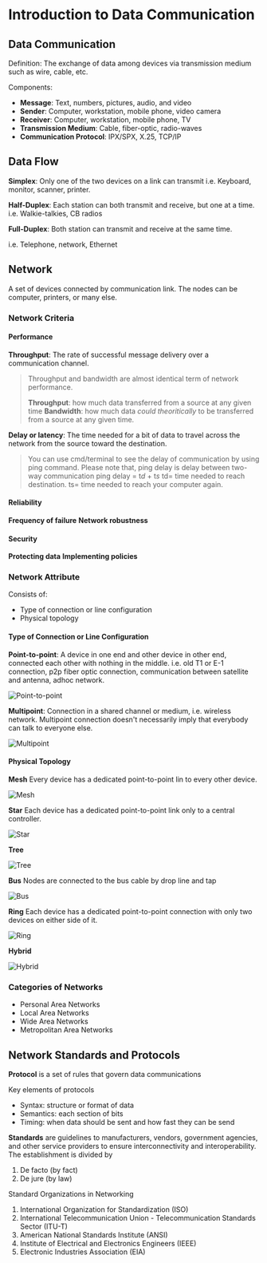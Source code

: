 # Introduction to Data Communication

## Data Communication
Definition: The exchange of data among devices via transmission medium such as wire, cable, etc.

Components:
- **Message**: Text, numbers, pictures, audio, and video
- **Sender**: Computer, workstation, mobile phone, video camera
- **Receiver**: Computer, workstation, mobile phone, TV
- **Transmission Medium**: Cable, fiber-optic, radio-waves
- **Communication Protocol**: IPX/SPX, X.25, TCP/IP

## Data Flow
**Simplex**: Only one of the two devices on a link can transmit
i.e. Keyboard, monitor, scanner, printer.

**Half-Duplex**: Each station can both transmit and receive, but one at a time.
i.e. Walkie-talkies, CB radios

**Full-Duplex**: Both station can transmit and receive at the same time.

i.e. Telephone, network, Ethernet

## Network
A set of devices connected by communication link.  The nodes can be computer, printers, or many else.

### Network Criteria
#### Performance
**Throughput**: The rate of successful message delivery over a communication channel.
> Throughput and bandwidth are almost identical term of network performance. 
> 
> **Throughput**: how much data transferred from a source at any given time
> **Bandwidth**: how much data *could theoritically* to be transferred from a source at any given time.

**Delay or latency**: The time needed for a bit of data to travel across the network from the source toward the destination.
> You can use cmd/terminal to see the delay of communication by using ping command. Please note that, ping delay is delay between two-way communication
> ping delay = t*d* + t*s*
> td= time needed to reach destination.
> ts= time needed to reach your computer again.

#### Reliability
**Frequency of failure**
**Network robustness**

#### Security
**Protecting data**
**Implementing policies**

### Network Attribute
Consists of:
- Type of connection or line configuration
- Physical topology

#### Type of Connection or Line Configuration
**Point-to-point**: A device in one end and other device in other end, connected each other with nothing in the middle. i.e. old T1 or E-1 connection, p2p fiber optic connection, communication between satellite and antenna, adhoc network.

![Point-to-point](attachments/point-to-point.png)

**Multipoint**: Connection in a shared channel or medium, i.e. wireless network. Multipoint connection doesn't necessarily imply that everybody can talk to everyone else. 

![Multipoint](attachments/multipoint.png)

#### Physical Topology
**Mesh**
Every device has a dedicated point-to-point lin to every other device.

![Mesh](attachments/Mesh.png)

**Star**
Each device has a dedicated point-to-point link only to a central controller.

![Star](attachments/Star.png)

**Tree**

![Tree](attachments/Tree.png)

**Bus**
Nodes are connected to the bus cable by drop line and tap

![Bus](attachments/Bus.png)


**Ring**
Each device has a dedicated point-to-point connection with only two devices on either side of it.

![Ring](attachments/Ring.png)

**Hybrid**

![Hybrid](attachments/Hybrid.png)


### Categories of Networks
- Personal Area Networks
- Local Area Networks
- Wide Area Networks
- Metropolitan Area Networks


## Network Standards and Protocols
**Protocol** is a set of rules that govern data communications

Key elements of protocols
- Syntax: structure or format of data
- Semantics: each section of bits
- Timing: when data should be sent and how fast they can be send


**Standards** are guidelines to manufacturers, vendors, government agencies, and other service providers to ensure interconnectivity and interoperability. The establishment is divided by 
1. De facto (by fact)
2. De jure (by law)

Standard Organizations in Networking
1. International Organization for Standardization (ISO)
2. International Telecommunication Union - Telecommunication Standards Sector (ITU-T)
3. American National Standards Institute (ANSI)
4. Institute of Electrical and Electronics Engineers (IEEE)
5. Electronic Industries Association (EIA)

